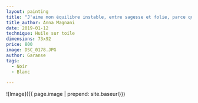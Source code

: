 ```yaml
---
layout: painting
title: "J'aime mon équilibre instable, entre sagesse et folie, parce que ça me rend sacrément vraie."                
title_author: Anna Magnani    
date: 2019-01-12
technique: Huile sur toile
dimensions: 73x92
price: 800
image: DSC_0178.JPG 
author: Garanse
tags:
  - Noir
  - Blanc
  
---
```

![Image]({{ page.image | prepend: site.baseurl}})